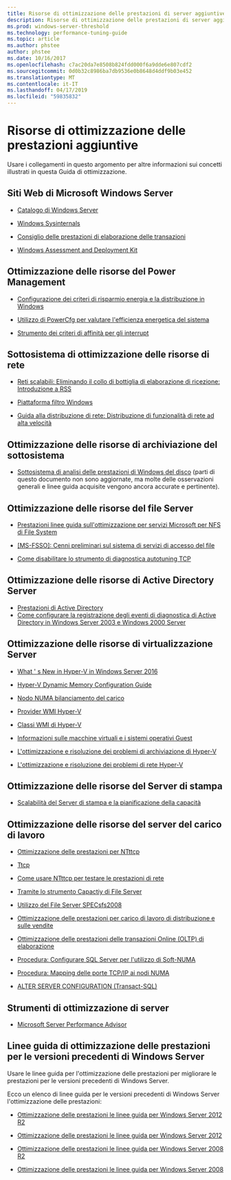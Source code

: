 ```yaml
---
title: Risorse di ottimizzazione delle prestazioni di server aggiuntive
description: Risorse di ottimizzazione delle prestazioni di server aggiuntive
ms.prod: windows-server-threshold
ms.technology: performance-tuning-guide
ms.topic: article
ms.author: phstee
author: phstee
ms.date: 10/16/2017
ms.openlocfilehash: c7ac20da7e8508b824fdd000f6a9dde6e807cdf2
ms.sourcegitcommit: 0d0b32c8986ba7db9536e0b8648d4ddf9b03e452
ms.translationtype: MT
ms.contentlocale: it-IT
ms.lasthandoff: 04/17/2019
ms.locfileid: "59835832"
---
```

# <a name="additional-performance-tuning-resources"></a>Risorse di ottimizzazione delle prestazioni aggiuntive

Usare i collegamenti in questo argomento per altre informazioni sui concetti illustrati in questa Guida di ottimizzazione.

## <a name="microsoft-windows-server-websites"></a>Siti Web di Microsoft Windows Server
-   [Catalogo di Windows Server](http://www.windowsservercatalog.com/)

-   [Windows Sysinternals](https://technet.microsoft.com/sysinternals/default.aspx)

-   [Consiglio delle prestazioni di elaborazione delle transazioni](http://www.tpc.org/)

-   [Windows Assessment and Deployment Kit](https://developer.microsoft.com/en-us/windows/hardware/windows-assessment-deployment-kit)

## <a name="power-management-tuning-resources"></a>Ottimizzazione delle risorse del Power Management

-   [Configurazione dei criteri di risparmio energia e la distribuzione in Windows](https://msdn.microsoft.com/en-us/library/windows/hardware/mt422910.aspx)

-   [Utilizzo di PowerCfg per valutare l'efficienza energetica del sistema](https://technet.microsoft.com/library/cc748940.aspx)

-   [Strumento dei criteri di affinità per gli interrupt](https://support.microsoft.com/en-us/kb/252867)

## <a name="networking-subsystem-tuning-resources"></a>Sottosistema di ottimizzazione delle risorse di rete

-   [Reti scalabili: Eliminando il collo di bottiglia di elaborazione di ricezione: Introduzione a RSS](https://download.microsoft.com/download/5/D/6/5D6EAF2B-7DDF-476B-93DC-7CF0072878E6/NDIS_RSS.doc)

-   [Piattaforma filtro Windows](https://msdn.microsoft.com/windows/hardware/gg463267.aspx)

-   [Guida alla distribuzione di rete: Distribuzione di funzionalità di rete ad alta velocità](https://technet.microsoft.com/library/gg162681.aspx)

## <a name="storage-subsystem-tuning-resources"></a>Ottimizzazione delle risorse di archiviazione del sottosistema

-   [Sottosistema di analisi delle prestazioni di Windows del disco](https://download.microsoft.com/download/e/b/a/eba1050f-a31d-436b-9281-92cdfeae4b45/subsys_perf.doc) (parti di questo documento non sono aggiornate, ma molte delle osservazioni generali e linee guida acquisite vengono ancora accurate e pertinente).

## <a name="file-server-tuning-resources"></a>Ottimizzazione delle risorse del file Server

-   [Prestazioni linee guida sull'ottimizzazione per servizi Microsoft per NFS di File System](https://technet.microsoft.com/library/bb463205.aspx)

-   [\[MS-FSSO\]: Cenni preliminari sul sistema di servizi di accesso del file](https://download.microsoft.com/download/5/0/1/501ED102-E53F-4CE0-AA6B-B0F93629DDC6/Windows/%5bMS-FSSO%5d.pdf)

-   [Come disabilitare lo strumento di diagnostica autotuning TCP](https://support.microsoft.com/kb/967475)

## <a name="active-directory-server-tuning-resources"></a>Ottimizzazione delle risorse di Active Directory Server
-   [Prestazioni di Active Directory](https://msdn.microsoft.com/en-us/library/windows/hardware/dn567654(v=vs.85).aspx)
-   [Come configurare la registrazione degli eventi di diagnostica di Active Directory in Windows Server 2003 e Windows 2000 Server](https://support.microsoft.com/kb/314980)

## <a name="virtualization-server-tuning-resources"></a>Ottimizzazione delle risorse di virtualizzazione Server

-   [What ' s New in Hyper-V in Windows Server 2016](https://technet.microsoft.com/windows-server-docs/compute/hyper-v/what-s-new-in-hyper-v-on-windows)

-   [Hyper-V Dynamic Memory Configuration Guide](https://technet.microsoft.com/library/ff817651.aspx)

-   [Nodo NUMA bilanciamento del carico](http://blogs.technet.com/b/winserverperformance/archive/2009/12/10/numa-node-balancing.aspx)

-   [Provider WMI Hyper-V](https://msdn2.microsoft.com/library/cc136992(VS.85).aspx)

-   [Classi WMI di Hyper-V](https://msdn.microsoft.com/library/cc136986(VS.85).aspx)

-   [Informazioni sulle macchine virtuali e i sistemi operativi Guest](https://technet.microsoft.com/library/cc794868(v=ws.10))

-   [L'ottimizzazione e risoluzione dei problemi di archiviazione di Hyper-V](http://blogs.msdn.com/b/microsoft_press/archive/2013/07/24/new-book-optimizing-and-troubleshooting-hyper-v-storage.aspx)

-   [L'ottimizzazione e risoluzione dei problemi di rete Hyper-V](http://blogs.msdn.com/b/microsoft_press/archive/2013/07/12/rtm-d-today-optimizing-and-troubleshooting-hyper-v-networking.aspx)

## <a name="print-server-tuning-resources"></a>Ottimizzazione delle risorse del Server di stampa

-   [Scalabilità del Server di stampa e la pianificazione della capacità](https://technet.microsoft.com/library/dn554243.aspx)

## <a name="server-workload-tuning-resources"></a>Ottimizzazione delle risorse del server del carico di lavoro

-   [Ottimizzazione delle prestazioni per NTttcp](https://msdn.microsoft.com/en-us/library/windows/hardware/dn567663(v=vs.85).aspx)

-   [Ttcp](http://en.wikipedia.org/wiki/Ttcp)

-   [Come usare NTttcp per testare le prestazioni di rete](https://msdn.microsoft.com/windows/hardware/gg463264.aspx)

-   [Tramite lo strumento Capactiy di File Server](https://msdn.microsoft.com/en-us/library/windows/hardware/dn567658(v=vs.85).aspx)

-   [Utilizzo del File Server SPECsfs2008](https://msdn.microsoft.com/en-us/library/windows/hardware/dn567653(v=vs.85).aspx)

-   [Ottimizzazione delle prestazioni per carico di lavoro di distribuzione e sulle vendite](https://msdn.microsoft.com/en-us/library/windows/hardware/dn567646(v=vs.85).aspx)

-   [Ottimizzazione delle prestazioni delle transazioni Online (OLTP) di elaborazione](https://msdn.microsoft.com/en-us/library/windows/hardware/dn567642(v=vs.85).aspx)

-   [Procedura: Configurare SQL Server per l'utilizzo di Soft-NUMA](https://go.microsoft.com/fwlink/?LinkId=98292)

-   [Procedura: Mapping delle porte TCP/IP ai nodi NUMA](https://go.microsoft.com/fwlink/?LinkId=98293)

-   [ALTER SERVER CONFIGURATION (Transact-SQL)](https://msdn.microsoft.com/library/ee210585.aspx)


## <a name="server-tuning-tools"></a>Strumenti di ottimizzazione di server

-   [Microsoft Server Performance Advisor](https://msdn.microsoft.com/en-us/library/windows/hardware/dn481522(v=vs.85).aspx)

## <a name="performance-tuning-guidelines-for-previous-versions-of-windows-server"></a>Linee guida di ottimizzazione delle prestazioni per le versioni precedenti di Windows Server


Usare le linee guida per l'ottimizzazione delle prestazioni per migliorare le prestazioni per le versioni precedenti di Windows Server.

Ecco un elenco di linee guida per le versioni precedenti di Windows Server l'ottimizzazione delle prestazioni:

-   [Ottimizzazione delle prestazioni le linee guida per Windows Server 2012 R2](https://www.microsoft.com/download/details.aspx?id=51960)

-   [Ottimizzazione delle prestazioni le linee guida per Windows Server 2012](https://download.microsoft.com/download/0/0/B/00BE76AF-D340-4759-8ECD-C80BC53B6231/performance-tuning-guidelines-windows-server-2012.docx)

-   [Ottimizzazione delle prestazioni le linee guida per Windows Server 2008 R2](https://download.microsoft.com/download/6/B/2/6B2EBD3A-302E-4553-AC00-9885BBF31E21/Perf-tun-srv-R2.docx)

-   [Ottimizzazione delle prestazioni le linee guida per Windows Server 2008](https://download.microsoft.com/download/9/c/5/9c5b2167-8017-4bae-9fde-d599bac8184a/Perf-tun-srv.docx)
